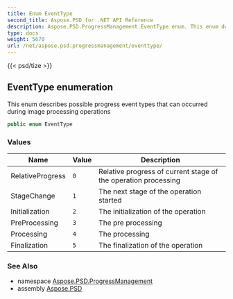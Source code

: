 ```yaml
---
title: Enum EventType
second_title: Aspose.PSD for .NET API Reference
description: Aspose.PSD.ProgressManagement.EventType enum. This enum describes possible progress event types that can occurred during image processing operations
type: docs
weight: 5670
url: /net/aspose.psd.progressmanagement/eventtype/
---
```

{{< psd/tize >}}
## EventType enumeration

This enum describes possible progress event types that can occurred during image processing operations

```csharp
public enum EventType
```

### Values

| Name | Value | Description |
| --- | --- | --- |
| RelativeProgress | `0` | Relative progress of current stage of the operation processing |
| StageChange | `1` | The next stage of the operation started |
| Initialization | `2` | The initialization of the operation |
| PreProcessing | `3` | The pre processing |
| Processing | `4` | The processing |
| Finalization | `5` | The finalization of the operation |

### See Also

* namespace [Aspose.PSD.ProgressManagement](../../aspose.psd.progressmanagement/)
* assembly [Aspose.PSD](../../)


